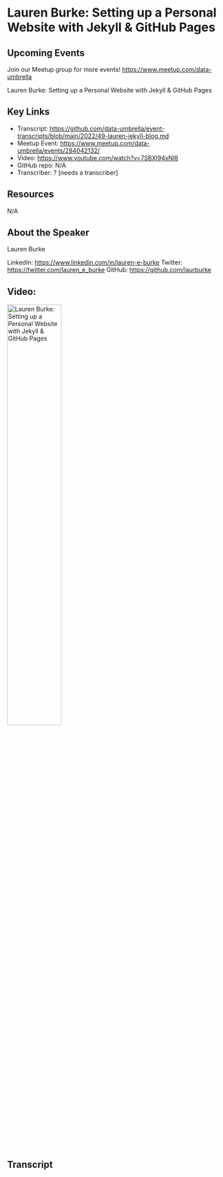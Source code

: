 # Lauren Burke: Setting up a Personal Website with Jekyll & GitHub Pages

## Upcoming Events
Join our Meetup group for more events!
https://www.meetup.com/data-umbrella

Lauren Burke: Setting up a Personal Website with Jekyll & GitHub Pages

## Key Links
- Transcript: https://github.com/data-umbrella/event-transcripts/blob/main/2022/49-lauren-jekyll-blog.md
- Meetup Event: https://www.meetup.com/data-umbrella/events/284042132/
- Video: https://www.youtube.com/watch?v=7SBXl94xNl8
- GitHub repo: N/A
- Transcriber:  ? [needs a transcriber]

## Resources
N/A

## About the Speaker
Lauren Burke

LinkedIn: https://www.linkedin.com/in/lauren-e-burke
Twitter: https://twitter.com/lauren_e_burke
GitHub: https://github.com/laurburke

## Video:  
<a href="http://www.youtube.com/watch?feature=player_embedded&v=7SBXl94xNl8" target="_blank"><img src="http://img.youtube.com/vi/7SBXl94xNl8/0.jpg"
alt="Lauren Burke: Setting up a Personal Website with Jekyll & GitHub Pages" width="50%" /></a>


## Transcript
